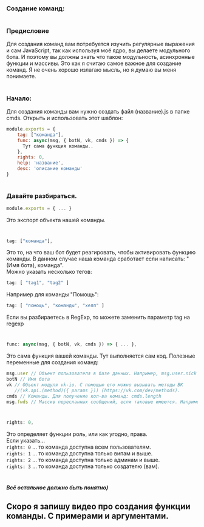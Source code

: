 ### Создание команд:
#
### Предисловие
  Для создания команд вам потребуется изучить регулярные выражения и сам JavaScript, так как используя моё ядро, вы делаете модульного бота. И поэтому вы должны знать что такое модульность, асинхронные функции и массивы. Это как я считаю самое важное для создание команд.
  Я не очень хорошо излагаю мысль, но я думаю вы меня понимаете.
#
### Начало:
Для создания команды вам нужно создать файл (название).js в папке cmds.
Открыть и использовать этот шаблон:

```js
module.exports = {
    tag: ["команда"],
    func: async(msg, { botN, vk, cmds }) => {
      Тут сама функция команды..
    },
    rights: 0,
    help: 'название',
    desc: 'описание команды'
}
```
#
### Давайте разбираться.

```js
module.exports = { ... }
```

Это экспорт объекта нашей команды.
#
```js
tag: ["команда"],
```

Это то, на что ваш бот будет реагировать, чтобы активировать функцию команды. В данном случае наша команда сработает если написать: "(Имя бота), команда".<br>
Можно указать несколько тегов: 
```js
tag: [ "tag1", "tag2" ]
```
Например для команды "Помощь":
```js
tag: [ "помощь", "команды", "хелп" ]
```
Если вы разбираетесь в RegExp, то можете заменить параметр tag на regexp
#
```js
func: async(msg, { botN, vk, cmds }) => { ... },
```

Это сама функция вашей команды. Тут выполняется сам код.
Полезные переменные для создания команд:
```js
msg.user // Объект пользователя в базе данных. Например, msg.user.nick содержит ник пользователя, а msg.user.rights - его права
botN // Имя бота
vk // Объект модуля vk-io. С помощью его можно вызывать методы ВК
   //(vk.api.(method)({ params })) (https://vk.com/dev/methods).
cmds // Команды. Для получение кол-ва команд: cmds.length
msg.fwds // Массив пересланных сообщений, если таковые имеются. Например msg.fwds[0].senderId содержит айди автора пересланного сообщения
```
#
```js
rights: 0,
```

Это определяет функции роль, или как угодно, права.<br>
Если указать...<br>
```rights: 0``` ... то команда доступна всем пользователям.<br>
```rights: 1``` ... то команда доступна только випам и выше.<br>
```rights: 2``` ... то команда доступна только админам и выше.<br>
```rights: 3``` ... то команда доступна только создателю (вам).
#
##### Всё остальное должно быть понятно)

## Скоро я запишу видео про создания функции команды. С примерами и аргументами.
